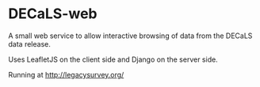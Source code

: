 DECaLS-web
==========

A small web service to allow interactive browsing of data from the DECaLS data release.

Uses LeafletJS on the client side and Django on the server side.

Running at http://legacysurvey.org/


